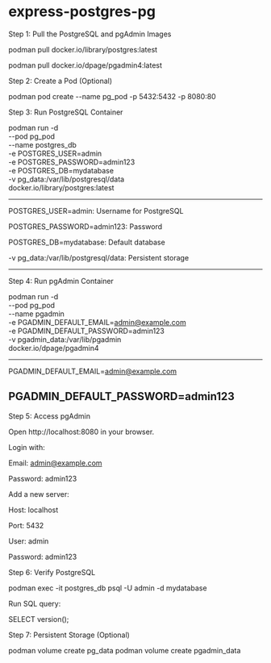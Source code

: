 # express-postgres-pg
Step 1: Pull the PostgreSQL and pgAdmin Images

podman pull docker.io/library/postgres:latest

podman pull docker.io/dpage/pgadmin4:latest

Step 2: Create a Pod (Optional)

podman pod create --name pg_pod -p 5432:5432 -p 8080:80

Step 3: Run PostgreSQL Container

podman run -d \
  --pod pg_pod \
  --name postgres_db \
  -e POSTGRES_USER=admin \
  -e POSTGRES_PASSWORD=admin123 \
  -e POSTGRES_DB=mydatabase \
  -v pg_data:/var/lib/postgresql/data \
  docker.io/library/postgres:latest

----------------------------------------
POSTGRES_USER=admin: Username for PostgreSQL

POSTGRES_PASSWORD=admin123: Password

POSTGRES_DB=mydatabase: Default database

-v pg_data:/var/lib/postgresql/data: Persistent storage

------------------------------------------------

Step 4: Run pgAdmin Container


podman run -d \
  --pod pg_pod \
  --name pgadmin \
  -e PGADMIN_DEFAULT_EMAIL=admin@example.com \
  -e PGADMIN_DEFAULT_PASSWORD=admin123 \
  -v pgadmin_data:/var/lib/pgadmin \
  docker.io/dpage/pgadmin4

---------------------------

PGADMIN_DEFAULT_EMAIL=admin@example.com

PGADMIN_DEFAULT_PASSWORD=admin123
----------------------------

Step 5: Access pgAdmin

Open http://localhost:8080 in your browser.

Login with:

Email: admin@example.com

Password: admin123

Add a new server:

Host: localhost

Port: 5432

User: admin

Password: admin123


Step 6: Verify PostgreSQL

podman exec -it postgres_db psql -U admin -d mydatabase

Run SQL query:

SELECT version();


Step 7: Persistent Storage (Optional)


podman volume create pg_data
podman volume create pgadmin_data



